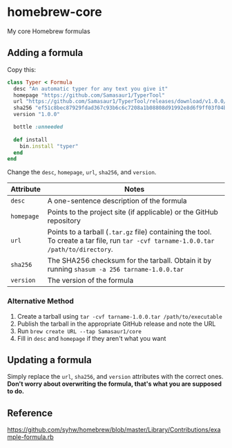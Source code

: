 # homebrew-core
My core Homebrew formulas

## Adding a formula
Copy this:
```ruby
class Typer < Formula
  desc "An automatic typer for any text you give it"
  homepage "https://github.com/Samasaur1/TyperTool"
  url "https://github.com/Samasaur1/TyperTool/releases/download/v1.0.0/typer-1.0.0.tar.gz"
  sha256 "ef51c8bec87929fdad367c93b6c6c7208a1b08808d91992e8d6f9ff03f04b1cb"
  version "1.0.0"

  bottle :unneeded
  
  def install
    bin.install "typer"
  end
end
```
Change the `desc`, `homepage`, `url`, `sha256`, and `version`.

| Attribute | Notes |
| --------- | ----- |
| `desc` | A one-sentence description of the formula |
| `homepage` | Points to the project site (if applicable) or the GitHub repository |
| `url` | Points to a tarball (`.tar.gz` file) containing the tool. To create a tar file, run `tar -cvf tarname-1.0.0.tar /path/to/directory`. |
| `sha256` | The SHA256 checksum for the tarball. Obtain it by running `shasum -a 256 tarname-1.0.0.tar` |
| `version` | The version of the formula |

### Alternative Method
1. Create a tarball using `tar -cvf tarname-1.0.0.tar /path/to/executable`
2. Publish the tarball in the appropriate GitHub release and note the URL
3. Run `brew create URL --tap Samasaur1/core`
4. Fill in `desc` and `homepage` if they aren't what you want

## Updating a formula
Simply replace the `url`, `sha256`, and `version` attributes with the correct ones. **Don't worry about overwriting the formula, that's what you are supposed to do.**

## Reference
https://github.com/syhw/homebrew/blob/master/Library/Contributions/example-formula.rb

